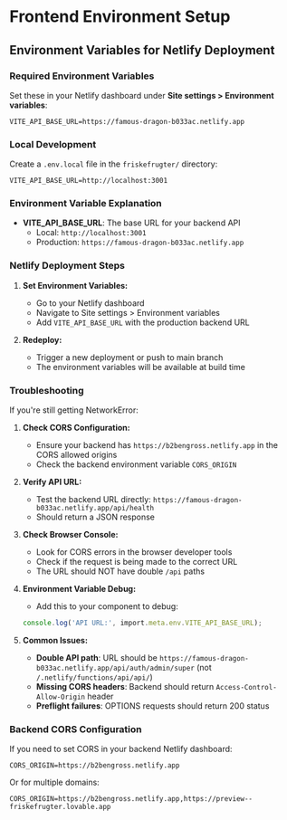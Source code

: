 # Frontend Environment Setup

## Environment Variables for Netlify Deployment

### Required Environment Variables

Set these in your Netlify dashboard under **Site settings > Environment variables**:

```
VITE_API_BASE_URL=https://famous-dragon-b033ac.netlify.app
```

### Local Development

Create a `.env.local` file in the `friskefrugter/` directory:

```env
VITE_API_BASE_URL=http://localhost:3001
```

### Environment Variable Explanation

- **VITE_API_BASE_URL**: The base URL for your backend API
  - Local: `http://localhost:3001`
  - Production: `https://famous-dragon-b033ac.netlify.app`

### Netlify Deployment Steps

1. **Set Environment Variables:**
   - Go to your Netlify dashboard
   - Navigate to Site settings > Environment variables
   - Add `VITE_API_BASE_URL` with the production backend URL

2. **Redeploy:**
   - Trigger a new deployment or push to main branch
   - The environment variables will be available at build time

### Troubleshooting

If you're still getting NetworkError:

1. **Check CORS Configuration:**
   - Ensure your backend has `https://b2bengross.netlify.app` in the CORS allowed origins
   - Check the backend environment variable `CORS_ORIGIN`

2. **Verify API URL:**
   - Test the backend URL directly: `https://famous-dragon-b033ac.netlify.app/api/health`
   - Should return a JSON response

3. **Check Browser Console:**
   - Look for CORS errors in the browser developer tools
   - Check if the request is being made to the correct URL
   - The URL should NOT have double `/api` paths

4. **Environment Variable Debug:**
   - Add this to your component to debug:
   ```typescript
   console.log('API URL:', import.meta.env.VITE_API_BASE_URL);
   ```

5. **Common Issues:**
   - **Double API path**: URL should be `https://famous-dragon-b033ac.netlify.app/api/auth/admin/super` (not `/.netlify/functions/api/api/`)
   - **Missing CORS headers**: Backend should return `Access-Control-Allow-Origin` header
   - **Preflight failures**: OPTIONS requests should return 200 status

### Backend CORS Configuration

If you need to set CORS in your backend Netlify dashboard:

```
CORS_ORIGIN=https://b2bengross.netlify.app
```

Or for multiple domains:
```
CORS_ORIGIN=https://b2bengross.netlify.app,https://preview--friskefrugter.lovable.app
``` 